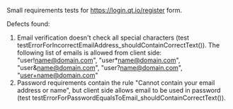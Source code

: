 Small requirements tests for https://login.qt.io/register form.

Defects found:
1. Email verification doesn't check all special characters (test testErrorForIncorrectEmailAddress_shouldContainCorrectText()). 
The following list of emails is allowed from client side:
   "user!name@domain.com",
   "user*name@domain.com",
   "user&name@domain.com",
   "user?name@domain.com",
   "user+name@domain.com"
2. Password requirements contain the rule "Cannot contain your email address or name", but client side allows email to be used in password (test testErrorForPasswordEqualsToEmail_shouldContainCorrectText()).